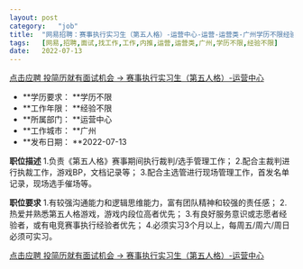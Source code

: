 ```yaml
---
layout:	post
category:	"job"
title:	"网易招聘：赛事执行实习生（第五人格）-运营中心-运营-运营类-广州学历不限经验不限"
tags:	[网易,招聘,面试,找工作,工作,内推,运营,运营类,广州,学历不限,经验不限]
date:	2022-07-13
---
```


[点击应聘 投简历就有面试机会 -> 赛事执行实习生（第五人格）-运营中心](http://mobile.bole.netease.com/bole/boleDetail?id=39293&employeeId=346f03c3cda5f04c&key=all)



- **学历要求： **学历不限
- **工作年限： **经验不限
- **所属部门： **运营中心
- **工作城市： **广州
- **发布日期： **2022-07-13



**职位描述**
1.负责《第五人格》赛事期间执行裁判/选手管理工作；
2.配合主裁判进行执裁工作，游戏BP，文档记录等；
3.配合主选管进行现场管理工作，首发名单记录，现场选手催场等。



**职位要求**
1.有较强沟通能力和逻辑思维能力，富有团队精神和较强的责任感；
2.热爱并熟悉第五人格游戏，游戏内段位高者优先；
3.有良好服务意识或志愿者经验者，或有电竞赛事执行经验者优先；
4.必须实习3个月以上，每周五/周六/周日必须可实习。



[点击应聘 投简历就有面试机会 -> 赛事执行实习生（第五人格）-运营中心](http://mobile.bole.netease.com/bole/boleDetail?id=39293&employeeId=346f03c3cda5f04c&key=all)